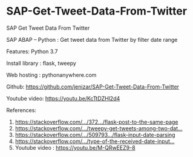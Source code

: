 # SAP-Get-Tweet-Data-From-Twitter
SAP Get Tweet Data From Twitter

SAP ABAP – Python : Get tweet data from Twitter 
by filter date range

Features:
Python 3.7

Install library : flask, tweepy

Web hosting : pythonanywhere.com

Github:
https://github.com/jenizar/SAP-Get-Tweet-Data-From-Twitter

Youtube video:
https://youtu.be/KcTtDZHl2d4

References:
1. https://stackoverflow.com/…/372…/flask-post-to-the-same-page
2. https://stackoverflow.com/…/tweepy-get-tweets-among-two-dat…
3. https://stackoverflow.com/…/509793…/flask-input-date-parsing
4. https://stackoverflow.com/…/type-of-the-received-date-input…
5. Youtube video : https://youtu.be/M-QRwEEZ9-8
